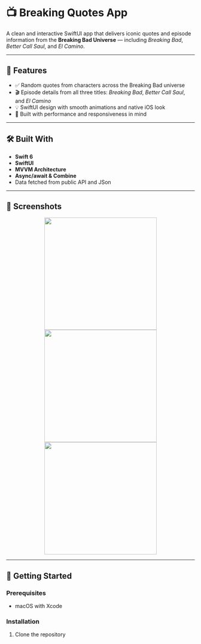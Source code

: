 # 📺 Breaking Quotes App

A clean and interactive SwiftUI app that delivers iconic quotes and episode information from the **Breaking Bad Universe** — including *Breaking Bad*, *Better Call Saul*, and *El Camino*.

---

## 🧪 Features

- ✅ Random quotes from characters across the Breaking Bad universe  
- 🎬 Episode details from all three titles: *Breaking Bad*, *Better Call Saul*, and *El Camino*  
- 💡 SwiftUI design with smooth animations and native iOS look  
- 📱 Built with performance and responsiveness in mind

---

## 🛠️ Built With

- **Swift 6**
- **SwiftUI**
- **MVVM Architecture**
- **Async/await & Combine** 
- Data fetched from public API and JSon

---

## 📸 Screenshots

<p align="center">
  <img src="https://github.com/user-attachments/assets/4c36fe19-2585-4af3-9344-c72a4375b242" width="300" />
  <img src="https://github.com/user-attachments/assets/fbd78eed-15f6-426f-98f1-000cee34ef0b" width="300" />
  <img src="https://github.com/user-attachments/assets/00637378-84a8-4786-afef-e986f066824e" width="300" />
</p>


---

## 🚀 Getting Started

### Prerequisites

- macOS with Xcode

### Installation

1. Clone the repository


